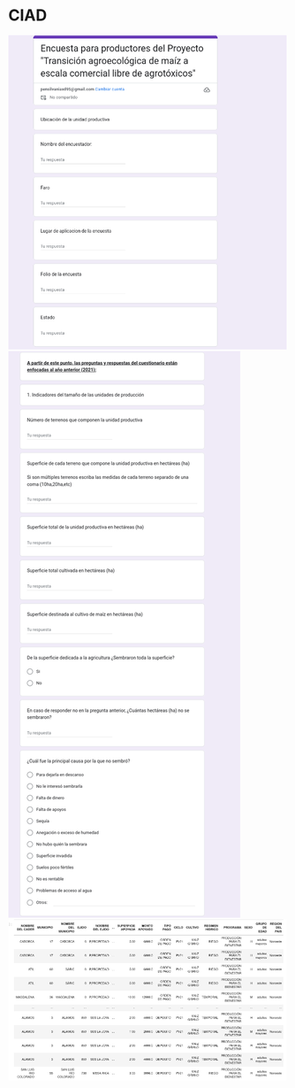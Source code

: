 # CIAD

<img src="https://github.com/ErikFantomex/CIAD/blob/main/encuesta.png" alt="banner"/>
<img src="https://github.com/ErikFantomex/CIAD/blob/main/2.png" alt="banner"/>

<img src="https://github.com/ErikFantomex/CIAD/blob/main/1.png" alt="banner"/>
